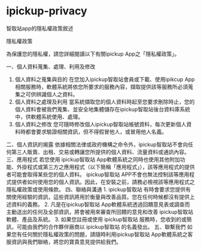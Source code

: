# ipickup-privacy
智取站app的隱私權政策敘述

隱私權政策

為保護您的隱私權，請您詳細閱讀以下有關ipickup App之「隱私權政策」。

一、個人資料蒐集、處理、利用及修改

  1.	個人資料之蒐集與目的
         	在您加入ipickup智取站會員或下載、使用ipikcup App相關服務時，軟體系統將依您所要求的服務內容，擷取提供該等服務所必須蒐集之可供辨識個人之資料。
  2.	個人資料之處理及利用
         	當系統擷取您的個人資料時起至您要求刪除時止，您的個人資料會被我們蒐集、並安全地集體儲存在ipickup智取站後台資料庫系統中，供軟體系統使用、處理。
  3.	個人資料之修改
         	您可隨時修改個人ipickup智取站帳號資料，每次更新個人資料時都會要求驗證相關資訊，但不得假冒他人，或冒用他人名義。
  
二、個人資訊的揭露
    依據相關法律或政府機構之命令外，ipickup智取站不會向任何第三人販賣、出租、交易或轉讓您所提供的個人資料、流量資料或通訊內容。 
三、應用程式
    若您使用 ipickup智取站 App軟體系統之同時也使用其他附加功能、外掛程式或第三方之應用程式（以下簡稱「應用程式」），該等應用程式的提供者可能會取得某些您的個人資料。 ipickup智取站 APP不會也無法控制該等應用程式提供者如何使用您的個人資訊。因此，在安裝之前，請務必檢視該等應用程式之隱私權政策或使用條款。
四、聯絡與溝通
    1.	ipickup智取站 有時會要求您提供有關使用經驗的資訊，這些資訊將用於衡量與改善品質。您在任何時候都沒有提供上述資料的義務。
    2.	凡是在ipickup智取站 App軟體系統透過回饋意見表或調查而主動送出的任何及全部資訊，將會被用來審查所回饋的意見和改善 ipickup智取站 軟體、產品及系統。
    3.	如果您註冊或使用 ipickup智取站 服務時，您收到的或簡訊，可能由我們的合作夥伴廠商以 ipickup智取站 的名義發出。
五、聯繫我們
  如果您有任何關於隱私權政策的問題，請隨時利用ipickup智取站 App軟體系統之客服資訊與我們聯絡，將您的寶貴意見提供給我們。

